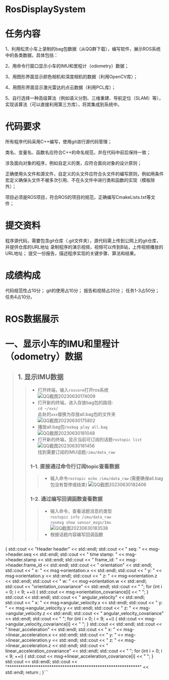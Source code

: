 # RosDisplaySystem
# 任务内容
1、利用松灵小车上录制的bag包数据（从QQ群下载），编写软件，展示ROS系统中的各类数据，具体包括：

2、用命令行窗口显示小车的IMU和里程计（odometry）数据；

3、用图形界面显示颜色相机和深度相机的数据（利用OpenCV库）；

4、用图形界面显示激光雷达的点云数据（利用PCL库）；

5、自行选择一种高级算法（例如语义分割、三维重建、导航定位（SLAM）等），实现该算法（可以直接利用第三方库），将其集成到系统中。
# 代码要求
所有程序代码采用C++编写，使用git进行源代码管理；

类名、变量名、函数名应符合C++的命名规范，并在代码中前后保持一致；

涉及面向对象的程序，例如自定义的类，应符合面向对象的设计原则；

正确使用头文件和源文件，自定义的头文件应符合头文件的编写原则，例如用条件宏定义确保头文件不被多次引用、不在头文件中进行类和函数的实现（模板除外）；

项目必须是ROS项目，符合ROS的项目的规范，正确编写CmakeLists.txt等文件；

# 提交资料
程序源代码，需要包含git仓库（.git文件夹），源代码需上传到公网上的git仓库，并提供仓库的URL地址
录制程序的演示视频，视频可以传到B站，上传视频播放的URL地址；
提交一份报告，描述程序实现的关键步骤、算法和结果。
# 成绩构成
代码规范性占10分；
git的使用占10分；
报告和视频占20分；
任务1-3占50分；
任务4占10分。

# ROS数据展示
# 一、显示小车的IMU和里程计（odometry）数据
> ## 1. 显示IMU数据
>> * 打开终端，输入```roscore```打开ros系统
![QQ截图20230630174009](https://github.com/wexhi/RosDisplaySystem/assets/120765859/6727d4a7-b2ce-4709-accb-125fa22c33b4)
>> * 打开新的终端，进入存放bag包的路径:  
       ```cd ~/xxx/```  
     此处的```xxx```替换为存放all.bag包的文件夹  
>>    ![QQ截图20230630175802](https://github.com/wexhi/RosDisplaySystem/assets/120765859/1f95cd6d-fb19-4b50-8d3b-6c1bbd40ffe0)
>> * 播放all.bag包```rosbag play all.bag```
>>    ![QQ截图20230630181048](https://github.com/wexhi/RosDisplaySystem/assets/120765859/65dc2b28-d6b6-4766-b2fb-f75e23e87a0e)
>> * 打开新的终端，显示当前可订阅的话题```rostopic list```
>>   ![QQ截图20230630181456](https://github.com/wexhi/RosDisplaySystem/assets/120765859/8867de45-847a-460a-8bb2-e275e302d87e)  
>>   找到需要订阅的IMU话题```/imu/data_raw```
>> ### 1-1. 直接通过命令行订阅topic查看数据
>>> * 输入命令```rostopic echo /imu/data_raw``` (需要确保all.bag包没有暂停或结束)
>>>   ![QQ截图20230630182406](https://github.com/wexhi/RosDisplaySystem/assets/120765859/6afc7c2f-a2c0-4391-9967-492adcb08571)
>> ### 1-2. 通过编写回调函数查看数据
>>> * 输入命令，查看话题消息的类型  
>>> ```rostopic info /imu/data_raw```        
>>> ```rosmsg show sensor_msgs/Imu```  
>>>![QQ截图20230630183538](https://github.com/wexhi/RosDisplaySystem/assets/120765859/476e053b-0e97-48ee-8e77-6f94de5e216f)
>>> * 根据话题内容编写回调函数  
>>>   ```void imuCallback(const sensor_msgs::Imu::ConstPtr &msg)
{
    std::cout << "Header header" << std::endl;
    std::cout << "  seq:  " << msg->header.seq << std::endl;
    std::cout << "  time stamp:  " << msg->header.stamp << std::endl;
    std::cout << "    frame_id:  " << msg->header.frame_id << std::endl;
    std::cout << " orientation" << std::endl;
    std::cout << "     x: " << msg->orientation.x << std::endl;
    std::cout << "     y: " << msg->orientation.y << std::endl;
    std::cout << "     z: " << msg->orientation.z << std::endl;
    std::cout << "     w: " << msg->orientation.w << std::endl;
    std::cout << "orientation_covariance" << std::endl;
    std::cout << "    ";
    for (int i = 0; i < 9; ++i) {
        std::cout << msg->orientation_covariance[i] << " ";
    }
    std::cout << std::endl;
    std::cout << " angular_velocity" << std::endl;
    std::cout << "     x: " << msg->angular_velocity.x << std::endl;
    std::cout << "     y: " << msg->angular_velocity.y << std::endl;
    std::cout << "     z: " << msg->angular_velocity.z << std::endl;
    std::cout << " angular_velocity_covariance" << std::endl;
    std::cout << "    ";
    for (int i = 0; i < 9; ++i) {
        std::cout << msg->angular_velocity_covariance[i] << " ";
    }
    std::cout << std::endl;
    std::cout << " linear_acceleration" << std::endl;
    std::cout << "     x: " << msg->linear_acceleration.x << std::endl;
    std::cout << "     y: " << msg->linear_acceleration.y << std::endl;
    std::cout << "     z: " << msg->linear_acceleration.z << std::endl;
    std::cout << " linear_acceleration_covariance" << std::endl;
    std::cout << "    ";
    for (int i = 0; i < 9; ++i) {
        std::cout << msg->linear_acceleration_covariance[i] << " ";
    }
    std::cout << std::endl;
    std::cout << "************************************************************" << std::endl;
    return ;
}```

 



